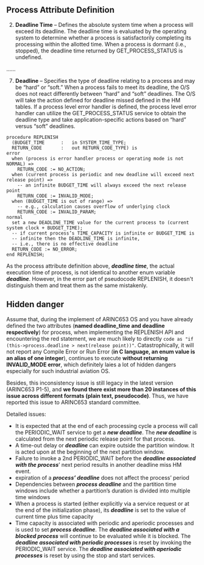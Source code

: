 ## Process Attribute Definition
2. **Deadline Time**  – Defines the absolute system time when a process will exceed its deadline. The deadline time is evaluated by the operating system to determine whether a process is satisfactorily completing its processing within the allotted time. When a process is dormant (i.e., stopped), the deadline time returned by GET_PROCESS_STATUS is undefined.

……

7. **Deadline** – Specifies the type of deadline relating to a process and may be “hard” or “soft.” When a process fails to meet its deadline, the O/S does not react differently between “hard” and “soft” deadlines. The O/S will take the action defined for deadline missed defined in the HM tables. If a process level error handler is defined, the process level error handler can utilize the GET_PROCESS_STATUS service to obtain the deadline type and take application-specific actions based on “hard” versus “soft” deadlines.

```
procedure REPLENISH
  (BUDGET_TIME		:	in SYSTEM_TIME_TYPE;
  RETURN_CODE		:	out RETURN_CODE_TYPE) is
error
  when (process is error handler process or operating mode is not NORMAL) =>
    RETURN_CODE := NO_ACTION;
  when (current process is periodic and new deadline will exceed next release point) =>
    -- an infinite BUDGET_TIME will always exceed the next release point
    RETURN_CODE := INVALID_MODE;
  when (BUDGET_TIME is out of range) =>
    -- e.g., calculation causes overflow of underlying clock
    RETURN_CODE := INVALID_PARAM;
normal
  set a new DEADLINE_TIME value for the current process to (current system clock + BUDGET_TIME);
  -- if current process’s TIME_CAPACITY is infinite or BUDGET_TIME is
  -- infinite then the DEADLINE_TIME is infinite,
  -- i.e., there is no effective deadline
  RETURN_CODE := NO_ERROR;
end REPLENISH;
```
As the process attribute definition above, ***deadline time***, the actual execution  time of process, is not identical  to another  enum variable ***deadline***. However, in the error part of pseudocode REPLENISH, it doesn't distinguish them and treat them as the same mistakenly. 
## Hidden danger
Assume that, during the implement of ARINC653 OS and you have already defined the two attributes (**named deadline_time and deadline respectively**) for process, when implementing the REPLENISH API and encountering the red statement, we are much likely to directly `code as "if (this->process.deadline > next(release point))"`. Catastrophically, it will not report any Compile Error or Run Error (**in C language, an enum value is an alias of one integer**), continues to execute **without returning INVALID_MODE error**, which definitely laies a lot of hidden dangers especially for such industrial aviation OS.

Besides, this inconsistency issue is still legacy in the latest version (ARINC653 P1-5), and **we found there exist more than 20 instances of this issue across different formats (plain text, pseudocode)**. Thus, we have reported this issue to ARINC653 standard committee. 

Detailed issues:
- It is expected that at the end of each processing cycle a process will call the PERIODIC_WAIT service to get a ***new deadline***. The ***new deadline*** is calculated from the next periodic release point for that process.
- A time-out delay or ***deadline*** can expire outside the partition window. It is acted upon at the beginning of the next partition window.
- Failure to invoke a 2nd PERIODIC_WAIT before the ***deadline associated with the process***’ next period results in another deadline miss HM event.
- expiration of a ***process’ deadline*** does not affect the process’ period
- Dependencies between ***process deadline*** and the partition time windows include whether a partition’s duration is divided into multiple time windows
- When a process is started (either explicitly via a service request or at the end of the initialization phase), its ***deadline*** is set to the value of current time plus time capacity
- Time capacity is associated with periodic and aperiodic processes and is used to set ***process deadline***. The ***deadline associated with a blocked process*** will continue to be evaluated while it is blocked. The ***deadline associated with periodic processes*** is reset by invoking the PERIODIC_WAIT service. The ***deadline associated with aperiodic processes*** is reset by using the stop and start services.
